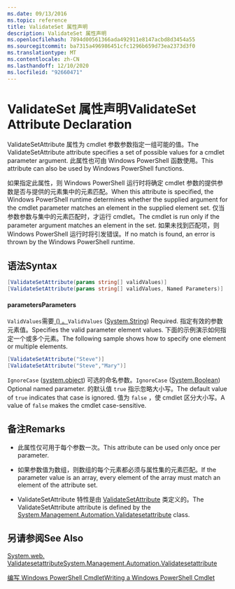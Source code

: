```yaml
---
ms.date: 09/13/2016
ms.topic: reference
title: ValidateSet 属性声明
description: ValidateSet 属性声明
ms.openlocfilehash: 7894d00561366ada492911e8147acbd8d3454a55
ms.sourcegitcommit: ba7315a496986451cfc1296b659d73ea2373d3f0
ms.translationtype: MT
ms.contentlocale: zh-CN
ms.lasthandoff: 12/10/2020
ms.locfileid: "92660471"
---
```

# <a name="validateset-attribute-declaration"></a><span data-ttu-id="c188a-103">ValidateSet 属性声明</span><span class="sxs-lookup"><span data-stu-id="c188a-103">ValidateSet Attribute Declaration</span></span>

<span data-ttu-id="c188a-104">ValidateSetAttribute 属性为 cmdlet 参数参数指定一组可能的值。</span><span class="sxs-lookup"><span data-stu-id="c188a-104">The ValidateSetAttribute attribute specifies a set of possible values for a cmdlet parameter argument.</span></span> <span data-ttu-id="c188a-105">此属性也可由 Windows PowerShell 函数使用。</span><span class="sxs-lookup"><span data-stu-id="c188a-105">This attribute can also be used by Windows PowerShell functions.</span></span>

<span data-ttu-id="c188a-106">如果指定此属性，则 Windows PowerShell 运行时将确定 cmdlet 参数的提供参数是否与提供的元素集中的元素匹配。</span><span class="sxs-lookup"><span data-stu-id="c188a-106">When this attribute is specified, the Windows PowerShell runtime determines whether the supplied argument for the cmdlet parameter matches an element in the supplied element set.</span></span> <span data-ttu-id="c188a-107">仅当参数参数与集中的元素匹配时，才运行 cmdlet。</span><span class="sxs-lookup"><span data-stu-id="c188a-107">The cmdlet is run only if the parameter argument matches an element in the set.</span></span> <span data-ttu-id="c188a-108">如果未找到匹配项，则 Windows PowerShell 运行时将引发错误。</span><span class="sxs-lookup"><span data-stu-id="c188a-108">If no match is found, an error is thrown by the Windows PowerShell runtime.</span></span>

## <a name="syntax"></a><span data-ttu-id="c188a-109">语法</span><span class="sxs-lookup"><span data-stu-id="c188a-109">Syntax</span></span>

```csharp
[ValidateSetAttribute(params string[] validValues)]
[ValidateSetAttribute(params string[] validValues, Named Parameters)]
```

#### <a name="parameters"></a><span data-ttu-id="c188a-110">parameters</span><span class="sxs-lookup"><span data-stu-id="c188a-110">Parameters</span></span>

<span data-ttu-id="c188a-111">`ValidValues`需要[ () 。](/dotnet/api/System.String)</span><span class="sxs-lookup"><span data-stu-id="c188a-111">`ValidValues` ([System.String](/dotnet/api/System.String)) Required.</span></span> <span data-ttu-id="c188a-112">指定有效的参数元素值。</span><span class="sxs-lookup"><span data-stu-id="c188a-112">Specifies the valid parameter element values.</span></span> <span data-ttu-id="c188a-113">下面的示例演示如何指定一个或多个元素。</span><span class="sxs-lookup"><span data-stu-id="c188a-113">The following sample shows how to specify one element or multiple elements.</span></span>

```csharp
[ValidateSetAttribute("Steve")]
[ValidateSetAttribute("Steve","Mary")]
```

<span data-ttu-id="c188a-114">`IgnoreCase` ([system.object](/dotnet/api/System.Boolean)) 可选的命名参数。</span><span class="sxs-lookup"><span data-stu-id="c188a-114">`IgnoreCase` ([System.Boolean](/dotnet/api/System.Boolean)) Optional named parameter.</span></span> <span data-ttu-id="c188a-115">的默认值 `true` 指示忽略大小写。</span><span class="sxs-lookup"><span data-stu-id="c188a-115">The default value of `true` indicates that case is ignored.</span></span> <span data-ttu-id="c188a-116">值为 `false` ，使 cmdlet 区分大小写。</span><span class="sxs-lookup"><span data-stu-id="c188a-116">A value of `false` makes the cmdlet case-sensitive.</span></span>

## <a name="remarks"></a><span data-ttu-id="c188a-117">备注</span><span class="sxs-lookup"><span data-stu-id="c188a-117">Remarks</span></span>

- <span data-ttu-id="c188a-118">此属性仅可用于每个参数一次。</span><span class="sxs-lookup"><span data-stu-id="c188a-118">This attribute can be used only once per parameter.</span></span>

- <span data-ttu-id="c188a-119">如果参数值为数组，则数组的每个元素都必须与属性集的元素匹配。</span><span class="sxs-lookup"><span data-stu-id="c188a-119">If the parameter value is an array, every element of the array must match an element of the attribute set.</span></span>

- <span data-ttu-id="c188a-120">ValidateSetAttribute 特性是由 [ValidateSetAttribute](/dotnet/api/System.Management.Automation.ValidateSetAttribute) 类定义的。</span><span class="sxs-lookup"><span data-stu-id="c188a-120">The ValidateSetAttribute attribute is defined by the [System.Management.Automation.Validatesetattribute](/dotnet/api/System.Management.Automation.ValidateSetAttribute) class.</span></span>

## <a name="see-also"></a><span data-ttu-id="c188a-121">另请参阅</span><span class="sxs-lookup"><span data-stu-id="c188a-121">See Also</span></span>

[<span data-ttu-id="c188a-122">System.web. Validatesetattribute</span><span class="sxs-lookup"><span data-stu-id="c188a-122">System.Management.Automation.Validatesetattribute</span></span>](/dotnet/api/System.Management.Automation.ValidateSetAttribute)

[<span data-ttu-id="c188a-123">编写 Windows PowerShell Cmdlet</span><span class="sxs-lookup"><span data-stu-id="c188a-123">Writing a Windows PowerShell Cmdlet</span></span>](./writing-a-windows-powershell-cmdlet.md)
